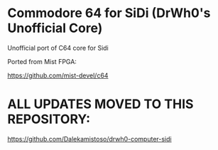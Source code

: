 # Commodore 64 for SiDi (DrWh0's Unofficial Core)

Unofficial port of C64 core for Sidi

Ported from Mist FPGA:

https://github.com/mist-devel/c64

# ALL UPDATES MOVED TO THIS REPOSITORY:

https://github.com/Dalekamistoso/drwh0-computer-sidi
